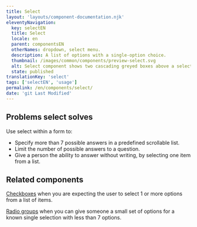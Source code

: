 ```yaml
---
title: Select
layout: 'layouts/component-documentation.njk'
eleventyNavigation:
  key: selectEN
  title: Select
  locale: en
  parent: componentsEN
  otherNames: dropdown, select menu.
  description: A list of options with a single-option choice.
  thumbnail: /images/common/components/preview-select.svg
  alt: Select component shows two cascading greyed boxes above a select box. The select box is a box with a down arrow to indicate it will expand downwards. The boxes represent the input's label and hint message.
  state: published
translationKey: 'select'
tags: ['selectEN', 'usage']
permalink: /en/components/select/
date: 'git Last Modified'
---
```


## Problems select solves

Use select within a form to:

- Specify more than 7 possible answers in a predefined scrollable list.
- Limit the number of possible answers to a question.
- Give a person the ability to answer without writing, by selecting one item from a list.

<article class="bg-full-width bg-primary text-light pt-600 pb-300 my-600">
  <h2 class="mt-0">Related components</h2>

<a href="{{ links.checkbox }}" class="link-light">Checkboxes</a> when you are expecting the user to select 1 or more options from a list of items.

<a href="{{ links.radioGroup }}" class="link-light">Radio groups</a> when you can give someone a small set of options for a known single selection with less than 7 options.

</article>
